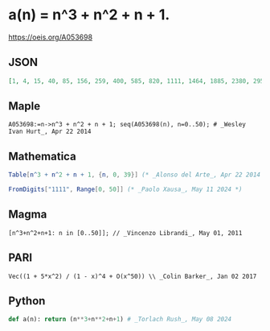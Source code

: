 # a\(n\) \= n^3 \+ n^2 \+ n \+ 1\.
https://oeis.org/A053698
## JSON
```JSON
[1, 4, 15, 40, 85, 156, 259, 400, 585, 820, 1111, 1464, 1885, 2380, 2955, 3616, 4369, 5220, 6175, 7240, 8421, 9724, 11155, 12720, 14425, 16276, 18279, 20440, 22765, 25260, 27931, 30784, 33825, 37060, 40495, 44136, 47989, 52060, 56355, 60880]
```
## Maple
```Maple
A053698:=n->n^3 + n^2 + n + 1; seq(A053698(n), n=0..50); # _Wesley Ivan Hurt_, Apr 22 2014
```
## Mathematica
```Mathematica
Table[n^3 + n^2 + n + 1, {n, 0, 39}] (* _Alonso del Arte_, Apr 22 2014 *)
```
```Mathematica
FromDigits["1111", Range[0, 50]] (* _Paolo Xausa_, May 11 2024 *)
```
## Magma
```Magma
[n^3+n^2+n+1: n in [0..50]]; // _Vincenzo Librandi_, May 01, 2011
```
## PARI
```PARI
Vec((1 + 5*x^2) / (1 - x)^4 + O(x^50)) \\ _Colin Barker_, Jan 02 2017
```
## Python
```Python
def a(n): return (n**3+n**2+n+1) # _Torlach Rush_, May 08 2024
```
